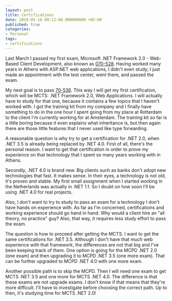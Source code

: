 ```yaml
---
layout: post
title: Certifications
date: 2010-05-16 09:12:00.000000000 +02:00
published: true
categories:
- Personal
tags:
- certifications
---
```


Last March I passed my first exam, Microsoft .NET Framework 2.0 - Web-Based Client Development, also known as <a href="http://www.microsoft.com/learning/en/us/exam.aspx?ID=70-528">070-528</a>. Having worked many years in Athens with ASP.NET web applications, I didn't even study; I just made an appointment with the test center, went there, and passed the exam.

My next goal is to pass <a href="http://www.microsoft.com/learning/en/us/exam.aspx?ID=70-536&locale=en-us">70-536</a>. This way I will get my first certification, which will be MCTS: .NET Framework 2.0, Web Applications. I will actually have to study for that one, because it contains a few topics that I haven't worked with. I got the training kit from my company and I finally have something to do in the one hour I spent going from my place at Rotterdam to the client I'm currently working for at Amsterdam. The training kit so far is a little boring because it even explains what inheritance is, but then again there are those little features that I never used like type forwarding.

A reasonable question is why try to get a certification for .NET 2.0, when .NET 3.5 is already being replaced by .NET 4.0. First of all, there's the personal reason. I want to get that certification in order to prove my experience on that technology that I spent so many years working with in Athens.

Secondly, .NET 4.0 is brand new. Big clients such as banks don't adopt new technologies that fast. It makes sense. In their eyes, a technology is not old, it's proven and stable. My first small assignment when I started working in the Netherlands was actually in .NET 1.1. So I doubt on how soon I'll be using .NET 4.0 for real projects.

Also, I don't want to try to study to pass an exam for a technology I don't have hands on experience with. As far as I'm concerned, certifications and working experience should go hand in hand. Why would a client hire an "all theory, no practice" guy? Also, that way, it requires less study effort to pass the exam.

The question is how to proceed after getting the MCTS. I want to get the same certifications for .NET 3.5. Although I don't have that much web experience with that framework, the differences are not that big and I've been keeping track of them. One option is going for the MCPD .NET 2.0 (one exam) and then upgrading it to MCPD .NET 3.5 (one more exam). That can be further upgraded to MCPD .NET 4.0 with one more exam.

Another possible path is to skip the MCPD. Then I will need one exam to get MCTS .NET 3.5 and one more for MCTS .NET 4.0. The difference is that these exams are not upgrade exams. I don't know if that means that they're more difficult. I'll have to investigate before choosing the correct path. Up to then, it's studying time for MCTS .NET 2.0!
